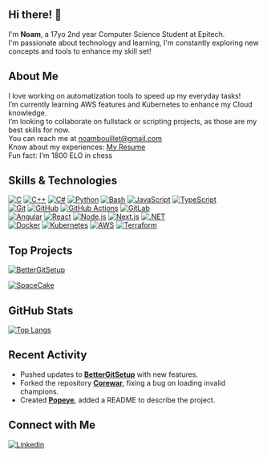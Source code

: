 ## Hi there! 👋

I'm **Noam**, a 17yo 2nd year Computer Science Student at Epitech.  
I'm passionate about technology and learning, I'm constantly exploring new concepts and tools to enhance my skill set!

## About Me

I love working on automatization tools to speed up my everyday tasks!  
I’m currently learning AWS features and Kubernetes to enhance my Cloud knowledge.  
I’m looking to collaborate on fullstack or scripting projects, as those are my best skills for now.  
You can reach me at noambouillet@gmail.com  
Know about my experiences: [My Resume](https://raw.githubusercontent.com/NoamBouillet/NoamBouillet/main/CV_NoamBouilletDevJunior.pdf)  
Fun fact: I'm 1800 ELO in chess

## Skills & Technologies

  <a href="https://en.wikipedia.org/wiki/C_(programming_language)" target="_blank"><img src="https://skillicons.dev/icons?i=c" alt="C" /></a> 
  <a href="https://isocpp.org/" target="_blank"><img src="https://skillicons.dev/icons?i=cpp" alt="C++" /></a> 
  <a href="https://learn.microsoft.com/en-us/dotnet/csharp/" target="_blank"><img src="https://skillicons.dev/icons?i=cs" alt="C#" /></a> 
  <a href="https://docs.python.org/3/" target="_blank"><img src="https://skillicons.dev/icons?i=py" alt="Python" /></a> 
  <a href="https://www.gnu.org/software/bash/" target="_blank"><img src="https://skillicons.dev/icons?i=bash" alt="Bash" /></a> 
  <a href="https://developer.mozilla.org/en-US/docs/Web/JavaScript" target="_blank"><img src="https://skillicons.dev/icons?i=js" alt="JavaScript" /></a> 
  <a href="https://www.typescriptlang.org/docs/" target="_blank"><img src="https://skillicons.dev/icons?i=ts" alt="TypeScript" /></a>  
  <a href="https://git-scm.com/doc" target="_blank"><img src="https://skillicons.dev/icons?i=git" alt="Git" /></a> 
  <a href="https://docs.github.com/" target="_blank"><img src="https://skillicons.dev/icons?i=github" alt="GitHub" /></a> 
  <a href="https://docs.github.com/en/actions" target="_blank"><img src="https://skillicons.dev/icons?i=githubactions" alt="GitHub Actions" /></a> 
  <a href="https://docs.gitlab.com/" target="_blank"><img src="https://skillicons.dev/icons?i=gitlab" alt="GitLab" /></a>  
  <a href="https://angular.io/docs" target="_blank"><img src="https://skillicons.dev/icons?i=angular" alt="Angular" /></a> 
  <a href="https://react.dev/" target="_blank"><img src="https://skillicons.dev/icons?i=react" alt="React" /></a> 
  <a href="https://nodejs.org/en/docs" target="_blank"><img src="https://skillicons.dev/icons?i=nodejs" alt="Node.js" /></a> 
  <a href="https://nextjs.org/docs" target="_blank"><img src="https://skillicons.dev/icons?i=nextjs" alt="Next.js" /></a> 
  <a href="https://learn.microsoft.com/en-us/dotnet/" target="_blank"><img src="https://skillicons.dev/icons?i=dotnet" alt=".NET" /></a>  
  <a href="https://docs.docker.com/" target="_blank"><img src="https://skillicons.dev/icons?i=docker" alt="Docker" /></a> 
  <a href="https://kubernetes.io/docs/" target="_blank"><img src="https://skillicons.dev/icons?i=kubernetes" alt="Kubernetes" /></a> 
  <a href="https://aws.amazon.com/documentation/" target="_blank"><img src="https://skillicons.dev/icons?i=aws" alt="AWS" /></a> 
  <a href="https://developer.hashicorp.com/terraform/docs" target="_blank"><img src="https://skillicons.dev/icons?i=terraform" alt="Terraform" /></a>

## Top Projects

[![**BetterGitSetup**](https://github-readme-stats.vercel.app/api/pin/?username=NoamBouillet&repo=BetterGitSetup&theme=dark)](https://github.com/NoamBouillet/BetterGitSetup)

[![**SpaceCake**](https://github-readme-stats.vercel.app/api/pin/?username=NoamBouillet&repo=SpaceCake&theme=dark)](https://github.com/NoamBouillet/SpaceCake)

## GitHub Stats

[![Top Langs](https://github-readme-stats.vercel.app/api/top-langs/?username=NoamBouillet&layout=compact&theme=dark)](https://github.com/anuraghazra/github-readme-stats)

## Recent Activity

- Pushed updates to [**BetterGitSetup**](https://github.com/NoamBouillet/BetterGitSetup) with new features.
- Forked the repository [**Corewar**](https://github.com/NoamBouillet/Corewar), fixing a bug on loading invalid champions.
- Created [**Popeye**](https://github.com/NoamBouillet/Popeye), added a README to describe the project.

## Connect with Me

[![Linkedin](https://skillicons.dev/icons?i=linkedin&perline=8)](https://www.linkedin.com/in/noambouillet)
